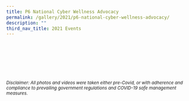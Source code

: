 ```yaml
---
title: P6 National Cyber Wellness Advocacy
permalink: /gallery/2021/p6-national-cyber-wellness-advocacy/
description: ""
third_nav_title: 2021 Events
---
```

<br><br><br><br><br><br>
<sup>_Disclaimer: All photos and videos were taken either pre-Covid, or with adherence and compliance to prevailing government regulations and COVID-19 safe management measures._</sup>